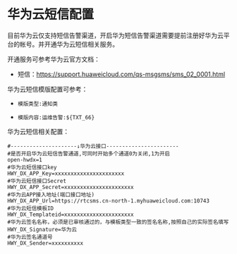 # 华为云短信配置

目前华为云仅支持短信告警渠道，开启华为短信告警渠道需要提前注册好华为云平台的帐号。并开通华为云短信相关服务。

开通服务可参考华为云官方文档：

* 短信：https://support.huaweicloud.com/qs-msgsms/sms_02_0001.html

华为云短信模版配置可参考：

* `模版类型:通知类`

* `模版内容:运维告警:${TXT_66}`

华为云短信相关配置：

```
#---------------------↓华为云接口-----------------------
#是否开启华为云短信告警通道,可同时开始多个通道0为关闭,1为开启
open-hwdx=1
#华为云短信接口key
HWY_DX_APP_Key=xxxxxxxxxxxxxxxxxxxxxx
#华为云短信接口Secret
HWY_DX_APP_Secret=xxxxxxxxxxxxxxxxxxxxxx
#华为云APP接入地址(端口接口地址)
HWY_DX_APP_Url=https://rtcsms.cn-north-1.myhuaweicloud.com:10743
#华为云短信模板ID
HWY_DX_Templateid=xxxxxxxxxxxxxxxxxxxxxx
#华为云签名名称，必须是已审核通过的，与模板类型一致的签名名称,按照自己的实际签名填写
HWY_DX_Signature=华为云
#华为云签名通道号
HWY_DX_Sender=xxxxxxxxxx
```